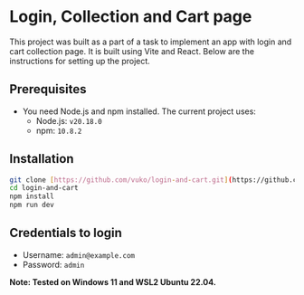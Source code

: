 # Login, Collection and Cart page

This project was built as a part of a task to implement an app with login and cart collection page. It is built using Vite and React. Below are the instructions for setting up the project.

## Prerequisites

- You need Node.js and npm installed. The current project uses:
  - Node.js: `v20.18.0`
  - npm: `10.8.2`

## Installation
```bash
git clone [https://github.com/vuko/login-and-cart.git](https://github.com/vukovuko/login-and-cart.git)
cd login-and-cart
npm install
npm run dev
```

## Credentials to login
- Username: `admin@example.com`
- Password: `admin`

<b>Note: Tested on Windows 11 and WSL2 Ubuntu 22.04.</b>
